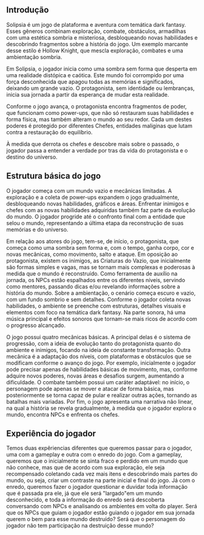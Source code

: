 ## Introdução
Solipsia é um jogo de plataforma e aventura com temática dark fantasy. Esses gêneros combinam exploração, combate, obstáculos, armadilhas com uma estética sombria e misteriosa, desbloqueando novas habilidades e descobrindo fragmentos sobre a história do jogo.
Um exemplo marcante desse estilo é Hollow Knight, que mescla exploração, combates e uma ambientação sombria.

Em Solipsia, o jogador inicia como uma sombra sem forma que desperta em uma realidade distópica e caótica. Este mundo foi corrompido por uma força desconhecida que apagou todas as memórias e significados, deixando um grande vazio. O protagonista, sem identidade ou lembranças, inicia sua jornada a partir da esperança de mudar esta realidade.

Conforme o jogo avança, o protagonista encontra fragmentos de poder, que funcionam como power-ups, que não só restauram suas habilidades e forma física, mas também alteram o mundo ao seu redor. Cada um destes poderes é protegido por diferentes Chefes, entidades maliginas que lutam contra a restauração do equilíbrio.

À medida que derrota os chefes e descobre mais sobre o passado, o jogador passa a entender a verdade por tras da vida do protagonista e o destino do universo.

## Estrutura básica do jogo

O jogador começa com um mundo vazio e mecânicas limitadas. A exploração e a coleta de power-ups expandem o jogo gradualmente, desbloqueando novas habilidades, gráficos e áreas. Enfrentar inimigos e chefes com as novas habilidades adquiridas também faz parte da evolução do mundo. O jogador progride até o confronto final com a entidade que selou o mundo, representando a última etapa da reconstrução de suas memórias e do universo.

Em relação aos atores do jogo, tem-se, de início, o protagonista, que começa como uma sombra sem forma e, com o tempo, ganha corpo, cor e novas mecânicas, como movimento, salto e ataque. Em oposição ao protagonista, existem os inimigos, as Criaturas do Vazio, que inicialmente são formas simples e vagas, mas se tornam mais complexas e poderosas à medida que o mundo é reconstruído. Como ferramenta de auxílio na jornada, os NPCs estão espalhados entre os diferentes níveis, servindo como mentores, passando dicas e/ou revelando informações sobre a história do mundo.
Sobre a ambientação, o cenário começa escuro e vazio, com um fundo sombrio e sem detalhes. Conforme o jogador coleta novas habilidades, o ambiente se preenche com estruturas, detalhes visuais e elementos com foco na temática dark fantasy. Na parte sonora, há uma música principal e efeitos sonoros que tornam-se mais ricos de acordo com o progresso alcançado.

O jogo possui quatro mecânicas básicas. A principal delas é o sistema de progressão, com a ideia de evolução tanto do protagonista quanto do ambiente e inimigos, focando na ideia de constante transformação. Outra mecânica é a adaptação dos níveis, com plataformas e obstáculos que se modificam conforme o avanço do jogo. Por exemplo, inicialmente o jogador pode precisar apenas de habilidades básicas de movimento, mas, conforme adquire novos poderes, novas áreas e desafios surgem, aumentando a dificuldade. O combate também possui um caráter adaptável: no início, o personagem pode apenas se mover e atacar de forma básica, mas posteriormente se torna capaz de pular e realizar outras ações, tornando as batalhas mais variadas. Por fim, o jogo apresenta uma narrativa não linear, na qual a história se revela gradualmente, à medida que o jogador explora o mundo, encontra NPCs e enfrenta os chefes.

## Experiência do jogador

Temos duas expêriencias diferentes que queremos passar para o jogador, uma com a
gameplay e outra com o enredo do jogo. Com a gameplay, queremos que o inicialmente se sinta
fraco e perdido em um mundo que não conhece, mas que de acordo com sua exploração, ele seja
recompensado coletando cada vez mais itens e descobrindo mais partes do mundo, ou seja, criar
um contraste na parte inicial e final do jogo.
Já com o enredo, queremos fazer o jogador questionar e duvidar toda informação que
é passada pra ele, já que ele será "largado"em um mundo desconhecido, e toda a
informação do enredo será descoberta conversando com NPCs e analisando os ambientes em volta
do player. Será que os NPCs que guiam o jogador estão guiando o jogador em sua jornada querem
o bem para esse mundo destruído? Será que o personagem do jogador não tem participação na
destruição desse mundo?

    
